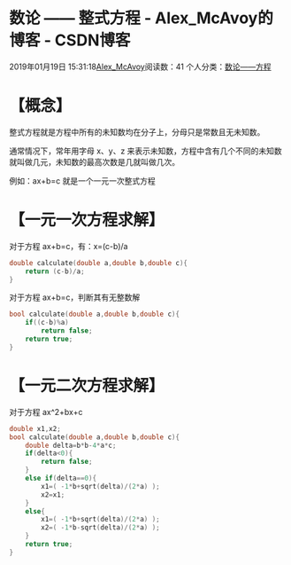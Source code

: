 # 数论 —— 整式方程 - Alex_McAvoy的博客 - CSDN博客





2019年01月19日 15:31:18[Alex_McAvoy](https://me.csdn.net/u011815404)阅读数：41
个人分类：[数论——方程](https://blog.csdn.net/u011815404/article/category/8796916)









# 【概念】

整式方程就是方程中所有的未知数均在分子上，分母只是常数且无未知数。

通常情况下，常年用字母 x、y、z 来表示未知数，方程中含有几个不同的未知数就叫做几元，未知数的最高次数是几就叫做几次。

例如：ax+b=c 就是一个一元一次整式方程

# 【一元一次方程求解】

对于方程 ax+b=c，有：x=(c-b)/a

```cpp
double calculate(double a,double b,double c){
    return (c-b)/a;
}
```

对于方程 ax+b=c，判断其有无整数解

```cpp
bool calculate(double a,double b,double c){
    if((c-b)%a)
        return false;
    return true;
}
```

# 【一元二次方程求解】

对于方程 ax^2+bx+c

```cpp
double x1,x2;
bool calculate(double a,double b,double c){
    double delta=b*b-4*a*c;
    if(delta<0){
        return false;
    }
    else if(delta==0){
        x1=( -1*b+sqrt(delta)/(2*a) );
        x2=x1;
    }
    else{
        x1=( -1*b+sqrt(delta)/(2*a) );
        x2=( -1*b-sqrt(delta)/(2*a) );
    }
    return true;
}
```





